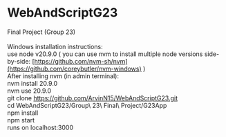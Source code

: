 # WebAndScriptG23
Final Project (Group 23)
<br>
<br>
Windows installation instructions:
<br>
use node v20.9.0 ( you can use nvm to install multiple node versions side-by-side: [https://github.com/nvm-sh/nvm](https://github.com/coreybutler/nvm-windows) )
<br>
After installing nvm (in admin terminal):
<br>
nvm install 20.9.0
<br>
nvm use 20.9.0
<br>
git clone https://github.com/ArvinN15/WebAndScriptG23.git
<br>
cd WebAndScriptG23/Group\ 23\ Final\ Project/G23App
<br>
npm install
<br>
npm start
<br>
runs on localhost:3000

